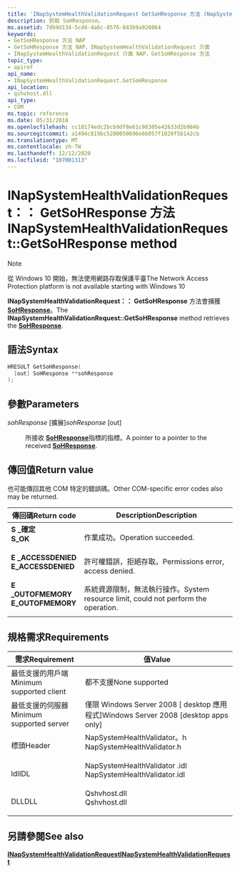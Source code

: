 ```yaml
---
title: 'INapSystemHealthValidationRequest GetSoHResponse 方法 (NapSystemHealthValidator .h) '
description: 抓取 SoHResponse。
ms.assetid: 7db9d134-5cd4-4a6c-8576-843b9a920864
keywords:
- GetSoHResponse 方法 NAP
- GetSoHResponse 方法 NAP，INapSystemHealthValidationRequest 介面
- INapSystemHealthValidationRequest 介面 NAP，GetSoHResponse 方法
topic_type:
- apiref
api_name:
- INapSystemHealthValidationRequest.GetSoHResponse
api_location:
- qshvhost.dll
api_type:
- COM
ms.topic: reference
ms.date: 05/31/2018
ms.openlocfilehash: cc10174edc2bcb9df8e61c98305e42633d2b984b
ms.sourcegitcommit: a1494c819bc5200050696e66057f1020f5b142cb
ms.translationtype: MT
ms.contentlocale: zh-TW
ms.lasthandoff: 12/12/2020
ms.locfileid: "107001313"
---
```

# <a name="inapsystemhealthvalidationrequestgetsohresponse-method"></a><span data-ttu-id="b6b86-106">INapSystemHealthValidationRequest：： GetSoHResponse 方法</span><span class="sxs-lookup"><span data-stu-id="b6b86-106">INapSystemHealthValidationRequest::GetSoHResponse method</span></span>

> [!Note]  
> <span data-ttu-id="b6b86-107">從 Windows 10 開始，無法使用網路存取保護平臺</span><span class="sxs-lookup"><span data-stu-id="b6b86-107">The Network Access Protection platform is not available starting with Windows 10</span></span>

 

<span data-ttu-id="b6b86-108">**INapSystemHealthValidationRequest：： GetSoHResponse** 方法會捕獲 [**SoHResponse**](/windows/win32/api/naptypes/ns-naptypes-soh)。</span><span class="sxs-lookup"><span data-stu-id="b6b86-108">The **INapSystemHealthValidationRequest::GetSoHResponse** method retrieves the [**SoHResponse**](/windows/win32/api/naptypes/ns-naptypes-soh).</span></span>

## <a name="syntax"></a><span data-ttu-id="b6b86-109">語法</span><span class="sxs-lookup"><span data-stu-id="b6b86-109">Syntax</span></span>


```C++
HRESULT GetSoHResponse(
  [out] SoHResponse **sohResponse
);
```



## <a name="parameters"></a><span data-ttu-id="b6b86-110">參數</span><span class="sxs-lookup"><span data-stu-id="b6b86-110">Parameters</span></span>

<dl> <dt>

<span data-ttu-id="b6b86-111">*sohResponse* \[擴展\]</span><span class="sxs-lookup"><span data-stu-id="b6b86-111">*sohResponse* \[out\]</span></span>
</dt> <dd>

<span data-ttu-id="b6b86-112">所接收 [**SoHResponse**](/windows/win32/api/naptypes/ns-naptypes-soh)指標的指標。</span><span class="sxs-lookup"><span data-stu-id="b6b86-112">A pointer to a pointer to the received [**SoHResponse**](/windows/win32/api/naptypes/ns-naptypes-soh).</span></span>

</dd> </dl>

## <a name="return-value"></a><span data-ttu-id="b6b86-113">傳回值</span><span class="sxs-lookup"><span data-stu-id="b6b86-113">Return value</span></span>

<span data-ttu-id="b6b86-114">也可能傳回其他 COM 特定的錯誤碼。</span><span class="sxs-lookup"><span data-stu-id="b6b86-114">Other COM-specific error codes also may be returned.</span></span>



| <span data-ttu-id="b6b86-115">傳回碼</span><span class="sxs-lookup"><span data-stu-id="b6b86-115">Return code</span></span>                                                                                     | <span data-ttu-id="b6b86-116">Description</span><span class="sxs-lookup"><span data-stu-id="b6b86-116">Description</span></span>                                                        |
|-------------------------------------------------------------------------------------------------|--------------------------------------------------------------------|
| <dl> <span data-ttu-id="b6b86-117"><dt>**S \_確定**</dt></span><span class="sxs-lookup"><span data-stu-id="b6b86-117"><dt>**S\_OK** </dt></span></span> </dl>           | <span data-ttu-id="b6b86-118">作業成功。</span><span class="sxs-lookup"><span data-stu-id="b6b86-118">Operation succeeded.</span></span><br/>                                    |
| <dl> <span data-ttu-id="b6b86-119"><dt>**E \_ACCESSDENIED**</dt></span><span class="sxs-lookup"><span data-stu-id="b6b86-119"><dt>**E\_ACCESSDENIED** </dt></span></span> </dl> | <span data-ttu-id="b6b86-120">許可權錯誤，拒絕存取。</span><span class="sxs-lookup"><span data-stu-id="b6b86-120">Permissions error, access denied.</span></span><br/>                       |
| <dl> <span data-ttu-id="b6b86-121"><dt>**E \_OUTOFMEMORY**</dt></span><span class="sxs-lookup"><span data-stu-id="b6b86-121"><dt>**E\_OUTOFMEMORY** </dt></span></span> </dl>  | <span data-ttu-id="b6b86-122">系統資源限制，無法執行操作。</span><span class="sxs-lookup"><span data-stu-id="b6b86-122">System resource limit, could not perform the operation.</span></span><br/> |



 

## <a name="requirements"></a><span data-ttu-id="b6b86-123">規格需求</span><span class="sxs-lookup"><span data-stu-id="b6b86-123">Requirements</span></span>



| <span data-ttu-id="b6b86-124">需求</span><span class="sxs-lookup"><span data-stu-id="b6b86-124">Requirement</span></span> | <span data-ttu-id="b6b86-125">值</span><span class="sxs-lookup"><span data-stu-id="b6b86-125">Value</span></span> |
|-------------------------------------|---------------------------------------------------------------------------------------------------------|
| <span data-ttu-id="b6b86-126">最低支援的用戶端</span><span class="sxs-lookup"><span data-stu-id="b6b86-126">Minimum supported client</span></span><br/> | <span data-ttu-id="b6b86-127">都不支援</span><span class="sxs-lookup"><span data-stu-id="b6b86-127">None supported</span></span><br/>                                                                               |
| <span data-ttu-id="b6b86-128">最低支援的伺服器</span><span class="sxs-lookup"><span data-stu-id="b6b86-128">Minimum supported server</span></span><br/> | <span data-ttu-id="b6b86-129">僅限 Windows Server 2008 \[ desktop 應用程式\]</span><span class="sxs-lookup"><span data-stu-id="b6b86-129">Windows Server 2008 \[desktop apps only\]</span></span><br/>                                                    |
| <span data-ttu-id="b6b86-130">標頭</span><span class="sxs-lookup"><span data-stu-id="b6b86-130">Header</span></span><br/>                   | <dl> <span data-ttu-id="b6b86-131"><dt>NapSystemHealthValidator。h</dt></span><span class="sxs-lookup"><span data-stu-id="b6b86-131"><dt>NapSystemHealthValidator.h</dt></span></span> </dl>   |
| <span data-ttu-id="b6b86-132">Idl</span><span class="sxs-lookup"><span data-stu-id="b6b86-132">IDL</span></span><br/>                      | <dl> <span data-ttu-id="b6b86-133"><dt>NapSystemHealthValidator .idl</dt></span><span class="sxs-lookup"><span data-stu-id="b6b86-133"><dt>NapSystemHealthValidator.idl</dt></span></span> </dl> |
| <span data-ttu-id="b6b86-134">DLL</span><span class="sxs-lookup"><span data-stu-id="b6b86-134">DLL</span></span><br/>                      | <dl> <span data-ttu-id="b6b86-135"><dt>Qshvhost.dll</dt></span><span class="sxs-lookup"><span data-stu-id="b6b86-135"><dt>Qshvhost.dll</dt></span></span> </dl>                 |



## <a name="see-also"></a><span data-ttu-id="b6b86-136">另請參閱</span><span class="sxs-lookup"><span data-stu-id="b6b86-136">See also</span></span>

<dl> <dt>

[<span data-ttu-id="b6b86-137">**INapSystemHealthValidationRequest**</span><span class="sxs-lookup"><span data-stu-id="b6b86-137">**INapSystemHealthValidationRequest**</span></span>](inapsystemhealthvalidationrequest.md)
</dt> </dl>

 

 





